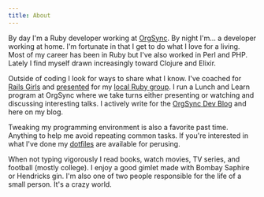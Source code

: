 ```yaml
---
title: About
---
```


<p style="margin-top:0.9375em"></p>

By day I'm a Ruby developer working at [OrgSync][1].
By night I'm... a developer working at home.
I'm fortunate in that I get to do what I love for a living.
Most of my career has been in Ruby but I've also worked in Perl and PHP.
Lately I find myself drawn increasingly toward Clojure and Elixir.

Outside of coding I look for ways to share what I know.
I've coached for [Rails Girls][2] and [presented][3] for my [local Ruby group][4].
I run a Lunch and Learn program at OrgSync where we take turns either presenting or watching and discussing interesting talks.
I actively write for the [OrgSync Dev Blog][5] and here on my blog.

Tweaking my programming environment is also a favorite past time.
Anything to help me avoid repeating common tasks.
If you're interested in what I've done my [dotfiles][6] are available for perusing.

When not typing vigorously I read books, watch movies, TV series, and football (mostly college).
I enjoy a good gimlet made with Bombay Saphire or Hendricks gin.
I'm also one of two people responsible for the life of a small person.
It's a crazy world.

[1]: http://www.orgsync.com/
[2]: http://railsgirls.com/
[3]: /talks/
[4]: http://www.dallasrb.org/
[5]: http://devblog.orgsync.com/
[6]: https://github.com/AaronLasseigne/dotfiles
